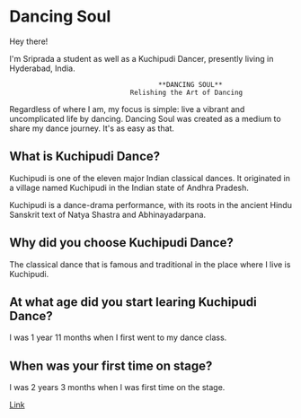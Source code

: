 # Dancing Soul

Hey there!

I'm Sriprada a student as well as a Kuchipudi Dancer, presently living in Hyderabad, India.

                                         **DANCING SOUL** 
                                  Relishing the Art of Dancing 

Regardless of where I am, my focus is simple: live a vibrant and uncomplicated life by dancing. Dancing Soul was created as a medium to share my dance journey. It's as easy as that. 

## What is Kuchipudi Dance?

Kuchipudi is one of the eleven major Indian classical dances. It originated in a village named Kuchipudi in the Indian state of Andhra Pradesh.

Kuchipudi is a dance-drama performance, with its roots in the ancient Hindu Sanskrit text of Natya Shastra and Abhinayadarpana.

## Why did you choose Kuchipudi Dance?

The classical dance that is famous and traditional in the place where I live is Kuchipudi.

## At what age did you start learing Kuchipudi Dance?

I was 1 year 11 months when I first went to my dance class. 

## When was your first time on stage?

I was 2 years 3 months when I was first time on the stage.

[Link](https://www.youtube.com/watch?v=XWVDEyHFd00)

